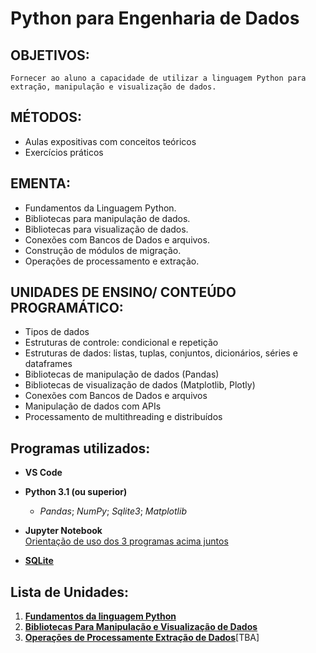# Python para Engenharia de Dados  

## **OBJETIVOS**:  
    Fornecer ao aluno a capacidade de utilizar a linguagem Python para extração, manipulação e visualização de dados.  

## **MÉTODOS**:
  - Aulas expositivas com conceitos teóricos
  - Exercícios práticos 

## **EMENTA**:  
  - Fundamentos da Linguagem Python. 
  - Bibliotecas para manipulação de dados. 
  - Bibliotecas para visualização de dados. 
  - Conexões com Bancos de Dados e arquivos. 
  - Construção de módulos de migração. 
  - Operações de processamento e extração.

## **UNIDADES DE ENSINO/ CONTEÚDO PROGRAMÁTICO**:  
  - Tipos de dados
  - Estruturas de controle: condicional e repetição
  - Estruturas de dados: listas, tuplas, conjuntos, dicionários, séries e dataframes
  - Bibliotecas de manipulação de dados (Pandas)
  - Bibliotecas de visualização de dados (Matplotlib, Plotly)
  - Conexões com Bancos de Dados e arquivos
  - Manipulação de dados com APIs
  - Processamento de multithreading e distribuídos
  
## **Programas utilizados**:

- **VS Code**
- **Python 3.1 (ou superior)**
  - *Pandas*; *NumPy*; *Sqlite3*; *Matplotlib*
- **Jupyter Notebook**  
[Orientação de uso dos 3 programas acima juntos](https://code.visualstudio.com/docs/datascience/jupyter-notebooks)

- [**SQLite**](https://sqliteonline.com/)


## **Lista de Unidades**:
1. **[Fundamentos da linguagem Python](https://github.com/vbs-matheus/PosGraduacao-EngDados/blob/main/03_Python_para_Engenharia_de_Dados/aulas_praticas/unidade_01.ipynb)**
2. **[Bibliotecas Para Manipulação e Visualização de Dados](https://github.com/vbs-matheus/PosGraduacao-EngDados/blob/main/03_Python_para_Engenharia_de_Dados/aulas_praticas/unidade_02.ipynb)**
3. **[Operações de Processamente Extração de Dados](link.com.br)**[TBA]
